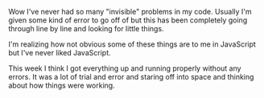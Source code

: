Wow I've never had so many "invisible" problems in my code.  Usually I'm given some kind of error to go off of but this has been completely going through line by line and looking for little things.

I'm realizing how not obvious some of these things are to me in JavaScript but I've never liked JavaScript.

This week I think I got everything up and running properly without any errors.  It was a lot of trial and error and staring off into space and thinking about how things were working.
